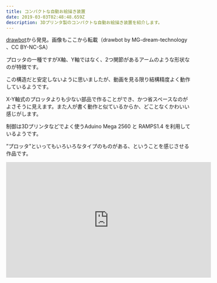 ```yaml
---
title: コンパクトな自動お絵描き装置
date: 2019-03-03T02:48:48.659Z
description: 3Dプリンタ製のコンパクトな自動お絵描き装置を紹介します。
---
```

[drawbot](https://www.thingiverse.com/thing:3096135)から発見。画像もここから転載（drawbot
by MG-dream-technology 、CC BY-NC-SA）

プロッタの一種ですがX軸、Y軸ではなく、2つ関節があるアームのような形状なのが特徴です。

この構造だと安定しないように思いましたが、動画を見る限り結構精度よく動作しているようです。

X-Y軸式のプロッタよりも少ない部品で作ることができ、かつ省スペースなのがよさそうに見えます。また人が書く動作と似ているからか、どことなくかわいい感じがします。

制御は3Dプリンタなどでよく使うAduino Mega 2560 と RAMPS1.4 を利用しているようです。

”プロッタ”といってもいろいろなタイプのものがある、ということを感じさせる作品です。

<iframe width="560" height="315" src="https://www.youtube.com/embed/tPbYbp5LPhs" frameborder="0" allow="accelerometer; autoplay; encrypted-media; gyroscope; picture-in-picture" allowfullscreen></iframe>

